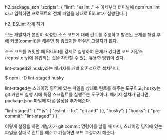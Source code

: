  
h2.package.json
 "scripts": {
    "lint": "eslint ."    =>  이제부터 터미널에 npm run lint라고 입력하면 프로젝트의 전체 파일을 상대로 ESLint가 실행된다.
  }



h2. ESLint 강제 하기

모든 개발자가 본인이 작성한 소스 코드에 대해 린트를 수행하고 
발견된 문제를 해결 후에 커밋(commit)을 해주면 참 좋겠지만 현실은 그렇지가 않다. 

소스 코드를 커밋할 때 ESLint를 강제로 실행하여 문제가 있다면 
코드 저장소(repository)에 유입되는 것을 차단할 수 있는 유용한 방법이 있다.

lint-staged와 husky라는 패키지를 개발 의존성으로 설치한다.

$ npm i -D lint-staged husky

lint-staged는 스테이징 영역에 있는 파일을 상대로 린트를 해주는 도구이고, 
husky는 git 커맨드 실행 시에 특정 스크립트를 실행주는 도구이다.
패키지 설치가 끝나면, package.json 파일에 다음 설정을 추가해준다.

  "lint-staged": {
    "*.js": [
      "eslint --fix",
      "git add"
    ]
  },
  "husky": {
    "hooks": {
      "pre-commit": "lint-staged"
    }
  }

이렇게 설정을 하면 개발자가 git commit 명령어를 날릴 때 마다, 
스테이징 영역에 있는 파일을 상대로 린트를 해주고 가능하면 코드 교정까지 해준다.